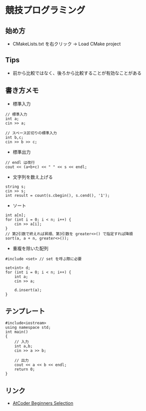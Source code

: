 # 競技プログラミング

## 始め方

- CMakeLists.txt を右クリック -> Load CMake project

## Tips
- 前から比較ではなく、後ろから比較することが有効なことがある

## 書き方メモ
- 標準入力
```
// 標準入力
int a;
cin >> a;

// スペース区切りの標準入力
int b,c;
cin >> b >> c;
```

- 標準出力
```
// endl は改行
cout << (a+b+c) << " " << s << endl;
```

- 文字列を数え上げる
```
string s;
cin >> s;
int result = count(s.cbegin(), s.cend(), '1');
```

- ソート
```
int a[n];
for (int i = 0; i < n; i++) {
    cin >> a[i];
}
// 第2引数で終えれば昇順、第3引数を greater<>() で指定すれば降順
sort(a, a + n, greater<>());
```

- 重複を除いた配列
```
#include <set> // set を呼ぶ際に必要

set<int> d;
for (int i = 0; i < n; i++) {
    int a;
    cin >> a;

    d.insert(a);
}
```

## テンプレート
```
#include<iostream>
using namespace std;
int main()
{
    // 入力
    int a,b;
    cin >> a >> b;

    // 出力
    cout << a << b << endl;
    return 0;
}
```

## リンク
- [AtCoder Beginners Selection](https://atcoder.jp/contests/abs)